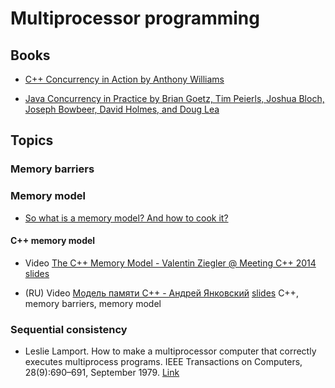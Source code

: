 # Multiprocessor programming

## Books
* [C++ Concurrency in Action by Anthony Williams](https://www.manning.com/books/c-plus-plus-concurrency-in-action)

* [Java Concurrency in Practice by Brian Goetz, Tim Peierls, Joshua Bloch, Joseph Bowbeer, David Holmes, and Doug Lea](http://jcip.net.s3-website-us-east-1.amazonaws.com/)

## Topics

### Memory barriers

### Memory model

* [So what is a memory model? And how to cook it?](http://www.1024cores.net/home/lock-free-algorithms/so-what-is-a-memory-model-and-how-to-cook-it)

#### C++ memory model

* Video [The C++ Memory Model - Valentin Ziegler @ Meeting C++ 2014](http://www.youtube.com/watch?v=gpsz8sc6mNU)
  [slides](https://meetingcpp.com/tl_files/2014/talks/C++%20Memory%20Model%20-%20Meeting%20C++%202014%20-%20Valentin%20Ziegler.pdf)

* (RU) Video [Модель памяти C++ - Андрей Янковский](http://www.youtube.com/watch?v=SIZmLPtcZiE)
  [slides](http://www.slideshare.net/yandex/memory-modelc) C++, memory barriers, memory model


### Sequential consistency

* Leslie Lamport. How to make a multiprocessor computer
that correctly executes multiprocess programs.
IEEE Transactions on Computers, 28(9):690–691,
September 1979. [Link](http://news.cs.nyu.edu/~jinyang/fa09/papers/lamport-consistency.pdf)
